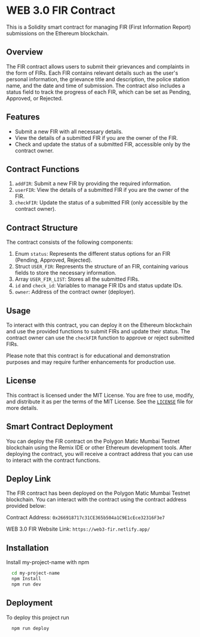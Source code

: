 # WEB 3.0 FIR Contract

This is a Solidity smart contract for managing FIR (First Information Report) submissions on the Ethereum blockchain.

## Overview

The FIR contract allows users to submit their grievances and complaints in the form of FIRs. Each FIR contains relevant details such as the user's personal information, the grievance title and description, the police station name, and the date and time of submission. The contract also includes a status field to track the progress of each FIR, which can be set as Pending, Approved, or Rejected.

## Features

- Submit a new FIR with all necessary details.
- View the details of a submitted FIR if you are the owner of the FIR.
- Check and update the status of a submitted FIR, accessible only by the contract owner.

## Contract Functions

1. `addFIR`: Submit a new FIR by providing the required information.
2. `userFIR`: View the details of a submitted FIR if you are the owner of the FIR.
3. `checkFIR`: Update the status of a submitted FIR (only accessible by the contract owner).

## Contract Structure

The contract consists of the following components:

1. Enum `status`: Represents the different status options for an FIR (Pending, Approved, Rejected).
2. Struct `USER_FIR`: Represents the structure of an FIR, containing various fields to store the necessary information.
3. Array `USER_FIR_LIST`: Stores all the submitted FIRs.
4. `id` and `check_id`: Variables to manage FIR IDs and status update IDs.
5. `owner`: Address of the contract owner (deployer).

## Usage

To interact with this contract, you can deploy it on the Ethereum blockchain and use the provided functions to submit FIRs and update their status. The contract owner can use the `checkFIR` function to approve or reject submitted FIRs.

Please note that this contract is for educational and demonstration purposes and may require further enhancements for production use.

## License

This contract is licensed under the MIT License. You are free to use, modify, and distribute it as per the terms of the MIT License. See the [`LICENSE`](LICENSE) file for more details.

## Smart Contract Deployment

You can deploy the FIR contract on the Polygon Matic Mumbai Testnet blockchain using the Remix IDE or other Ethereum development tools. After deploying the contract, you will receive a contract address that you can use to interact with the contract functions.

## Deploy Link

The FIR contract has been deployed on the Polygon Matic Mumbai Testnet blockchain. You can interact with the contract using the contract address provided below:

Contract Address: `0x266918717c31CE365b504a1C9E1cEce32316F3e7`

WEB 3.0 FIR Website Link: `https://web3-fir.netlify.app/`
## Installation

Install my-project-name with npm

```bash
  cd my-project-name
  npm Install
  npm run dev
```
    
## Deployment

To deploy this project run

```bash
  npm run deploy
```

